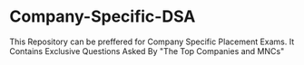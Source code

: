 # Company-Specific-DSA
This Repository can be preffered for Company Specific Placement Exams. It Contains Exclusive Questions Asked By "The Top Companies and MNCs"
